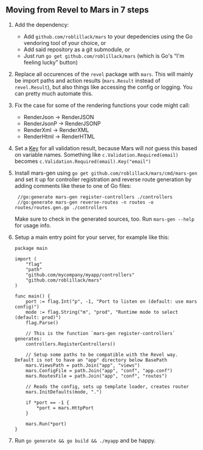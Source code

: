 ## Moving from Revel to Mars in 7 steps

1. Add the dependency:
   - Add `github.com/roblillack/mars` to your depedencies using the Go vendoring tool of your choice, or
   - Add said repository as a git submodule, or
   - Just run `go get github.com/roblillack/mars` (which is Go's “I'm feeling lucky” button)
2. Replace all occurences of the `revel` package with `mars`. This will mainly be import paths and
   action results (`mars.Result` instead of `revel.Result`), but also things like accessing the config
   or logging. You can pretty much automate this.
3. Fix the case for some of the rendering functions your code might call:
   - RenderJson -> RenderJSON
   - RenderJsonP -> RenderJSONP
   - RenderXml -> RenderXML
   - RenderHtml -> RenderHTML
4. Set a [Key](https://godoc.org/github.com/roblillack/mars#ValidationResult.Key) for all validation result,
   because Mars will _not_ guess this based on variable names. Something like `c.Validation.Required(email)` becomes
   `c.Validation.Required(email).Key("email")`
5. Install mars-gen using `go get github.com/roblillack/mars/cmd/mars-gen` and set it up for
   controller registration and reverse route generation by adding comments like these to one of Go files:

        //go:generate mars-gen register-controllers ./controllers
        //go:generate mars-gen reverse-routes -n routes -o routes/routes.gen.go ./controllers

   Make sure to check in the generated sources, too. Run `mars-gen --help` for usage info.
6. Setup a main entry point for your server, for example like this:

       package main

       import (
           "flag"
           "path"
           "github.com/mycompany/myapp/controllers"
           "github.com/roblillack/mars"
       )

       func main() {
           port := flag.Int("p", -1, "Port to listen on (default: use mars config)")
           mode := flag.String("m", "prod", "Runtime mode to select (default: prod)")
           flag.Parse()

           // This is the function `mars-gen register-controllers` generates:
           controllers.RegisterControllers()

           // Setup some paths to be compatible with the Revel way. Default is not to have an "app" directory below BasePath
           mars.ViewsPath = path.Join("app", "views")
           mars.ConfigFile = path.Join("app", "conf", "app.conf")
           mars.RoutesFile = path.Join("app", "conf", "routes")

           // Reads the config, sets up template loader, creates router
           mars.InitDefaults(mode, ".")

           if *port == -1 {
               *port = mars.HttpPort
           }

           mars.Run(*port)
       }
7. Run `go generate && go build && ./myapp` and be happy.
